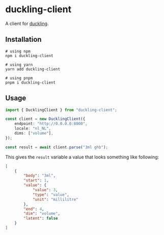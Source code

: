 # duckling-client

A client for [duckling](https://github.com/facebook/duckling).

## Installation

```shell
# using npm
npm i duckling-client

# using yarn
yarn add duckling-client

# using pnpm
pnpm i duckling-client
```

## Usage

```typescript
import { DucklingClient } from "duckling-client";

const client = new DucklingClient({
    endpoint: "http://0.0.0.0:8000",
    locale: "nl_NL",
    dims: ["volume"],
});

const result = await client.parse("3ml ghb");

```

This gives the `result` variable a value that looks something like following:

```json
[
    {
        "body": "3ml",
        "start": 1,
        "value": {
            "value": 3,
            "type": "value",
            "unit": "millilitre"
        },
        "end": 4,
        "dim": "volume",
        "latent": false
    }
]
```
